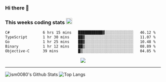 ### Hi there 👋

<!--START_SECTION:giphy-->
<!--END_SECTION:giphy-->

### This weeks coding stats <img src="https://media1.giphy.com/media/LmNwrBhejkK9EFP504/giphy.gif?cid=ecf05e4723nsktnyyj53u162g7cy5rjqfg6gz06kxdg5y55g&rid=giphy.gif" width="20" height="20" />
<!--START_SECTION:waka-->

```txt
C#               6 hrs 15 mins   ███████████▓░░░░░░░░░░░░░   46.12 %
TypeScript       1 hr 30 mins    ██▓░░░░░░░░░░░░░░░░░░░░░░   11.07 %
Go               1 hr 25 mins    ██▓░░░░░░░░░░░░░░░░░░░░░░   10.48 %
Binary           1 hr 12 mins    ██▒░░░░░░░░░░░░░░░░░░░░░░   08.89 %
Objective-C      39 mins         █▒░░░░░░░░░░░░░░░░░░░░░░░   04.85 %
```

<!--END_SECTION:waka-->

<!--START_SECTION:comicstrip-->
<p align="center">
 <a href="https://xkcd.com/">
 <img src="https://imgs.xkcd.com/comics/book_podcasts.png" />
</a>
</p>
<!--END_SECTION:comicstrip-->

---

![ism0080's Github Stats](https://github-readme-stats.vercel.app/api?username=ism0080&show_icons=true%hide_border=true&hide=issues)
![Top Langs](https://github-readme-stats.vercel.app/api/top-langs/?username=ism0080&layout=compact)

<!--
**ism0080/ism0080** is a ✨ _special_ ✨ repository because its `README.md` (this file) appears on your GitHub profile.

Here are some ideas to get you started:

- 🔭 I’m currently working on ...
- 🌱 I’m currently learning ...
- 👯 I’m looking to collaborate on ...
- 🤔 I’m looking for help with ...
- 💬 Ask me about ...
- 📫 How to reach me: ...
- 😄 Pronouns: ...
- ⚡ Fun fact: ...
-->
